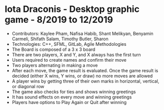 # Iota Draconis - Desktop graphic game - 8/2019 to 12/2019
- Contributors: Kaylee Pham, Nafisa Habib, Shant Melikyan, Benyamin Carmeli, Shifath Salam, Timothy Butler, Sharon
- Technologies: C++, SFML, GitLab, Agile Methodologies
- The Board is composed of a 3 x 3 board
- There are two players, X and Y, and X always has the first turn
- Users required to create names and confirm their move
- Two players alternating in making a move
- After each move, the game result is evaluated. Once the game result is decided (either X wins, Y wins, or draw) no more moves are allowed
- A player wins by getting three of their own marks in horizontal, vertical, or diagonal row
- The game also checks for ties and shows winning greetings
- It has sound effects on every move and winning greetings
- Players have options to Play Again or Quit after winning
